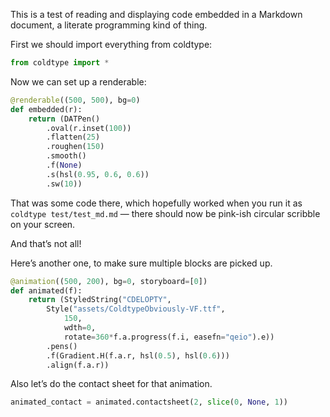 This is a test of reading and displaying code embedded in a Markdown document, a literate programming kind of thing.

First we should import everything from coldtype:

```python
from coldtype import *
```

Now we can set up a renderable:

```python
@renderable((500, 500), bg=0)
def embedded(r):
    return (DATPen()
        .oval(r.inset(100))
        .flatten(25)
        .roughen(150)
        .smooth()
        .f(None)
        .s(hsl(0.95, 0.6, 0.6))
        .sw(10))
```

That was some code there, which hopefully worked when you run it as `coldtype test/test_md.md` — there should now be pink-ish circular scribble on your screen.

And that’s not all!

Here’s another one, to make sure multiple blocks are picked up.

```python
@animation((500, 200), bg=0, storyboard=[0])
def animated(f):
    return (StyledString("CDELOPTY",
        Style("assets/ColdtypeObviously-VF.ttf",
            150,
            wdth=0,
            rotate=360*f.a.progress(f.i, easefn="qeio").e))
        .pens()
        .f(Gradient.H(f.a.r, hsl(0.5), hsl(0.6)))
        .align(f.a.r))
```

Also let’s do the contact sheet for that animation.

```python
animated_contact = animated.contactsheet(2, slice(0, None, 1))
```